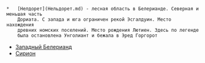     *   [Нелдорет](Нельдорет.md) - лесная область в Белерианде. Северная и меньшая часть
        Дориата. С запада и юга ограничен рекой Эсгалдуин. Место нахождения
        древних номских поселений. Место рождения Лютиен. Здесь по легенде
        была остановлена Унголиант и бежала в Эред Горгорот  


*   [Западный Белерианд](Западный%20Белерианд.md)
*   [Сирион](Реки/Сирион.md)
